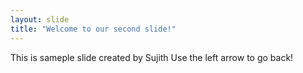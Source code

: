 ```yaml
---
layout: slide
title: "Welcome to our second slide!"
---
```

This is sameple slide created by Sujith
Use the left arrow to go back!
